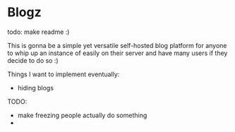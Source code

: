 # Blogz

todo: make readme :)

This is gonna be a simple yet versatile self-hosted blog platform for anyone to whip up an instance of easily on their server and have many users if they decide to do so :)


Things I want to implement eventually:
- hiding blogs

TODO: 
- make freezing people actually do something
- 